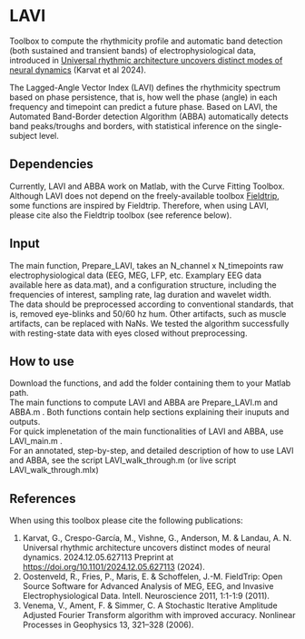 # LAVI
Toolbox to compute the rhythmicity profile and automatic band detection (both sustained and transient bands) of electrophysiological data, introduced in [Universal rhythmic architecture uncovers distinct modes of neural dynamics](https://www.biorxiv.org/content/10.1101/2024.12.05.627113v1) (Karvat et al 2024).

The Lagged-Angle Vector Index (LAVI) defines the rhythmicity spectrum based on phase persistence, that is, how well the phase (angle) in each frequency and timepoint can predict a future phase. Based on LAVI, the Automated Band-Border detection Algorithm (ABBA) automatically detects band peaks/troughs and borders, with statistical inference on the single-subject level.

## Dependencies
Currently, LAVI and ABBA work on Matlab, with the Curve Fitting Toolbox.  
Although LAVI does not depend on the freely-available toolbox [Fieldtrip](https://www.fieldtriptoolbox.org/), some functions are inspired by Fieldtrip. Therefore, when using LAVI, please cite also the Fieldtrip toolbox (see reference below).

## Input
The main function, Prepare_LAVI, takes an N_channel x N_timepoints raw electrophysiological data (EEG, MEG, LFP, etc. Examplary EEG data available here as data.mat), and a configuration structure, including the frequencies of interest, sampling rate, lag duration and wavelet width.  
The data should be preprocessed according to conventional standards, that is, removed eye-blinks and 50/60 hz hum. Other artifacts, such as muscle artifacts, can be replaced with NaNs. We tested the algorithm successfully with resting-state data with eyes closed without preprocessing. 

## How to use
Download the functions, and add the folder containing them to your Matlab path.  
The main functions to compute LAVI and ABBA are Prepare_LAVI.m and ABBA.m . Both functions contain help sections explaining their inuputs and outputs.  
For quick implenetation of the main functionalities of LAVI and ABBA, use LAVI_main.m .  
For an annotated, step-by-step, and detailed description of how to use LAVI and ABBA, see the script LAVI_walk_through.m (or live script LAVI_walk_through.mlx)

## References
When using this toolbox please cite the following publications:
1. Karvat, G., Crespo-García, M., Vishne, G., Anderson, M. & Landau, A. N. Universal rhythmic architecture uncovers distinct modes of neural dynamics. 2024.12.05.627113 Preprint at https://doi.org/10.1101/2024.12.05.627113 (2024).
2. Oostenveld, R., Fries, P., Maris, E. & Schoffelen, J.-M. FieldTrip: Open Source Software for Advanced Analysis of MEG, EEG, and Invasive Electrophysiological Data. Intell. Neuroscience 2011, 1:1-1:9 (2011).
3. Venema, V., Ament, F. & Simmer, C. A Stochastic Iterative Amplitude Adjusted Fourier Transform algorithm with improved accuracy. Nonlinear Processes in Geophysics 13, 321–328 (2006).
